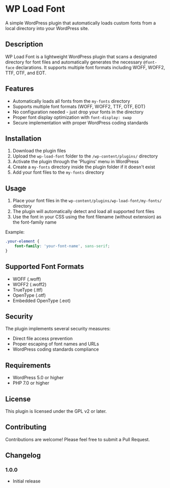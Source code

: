 # WP Load Font

A simple WordPress plugin that automatically loads custom fonts from a local directory into your WordPress site.

## Description

WP Load Font is a lightweight WordPress plugin that scans a designated directory for font files and automatically generates the necessary `@font-face` declarations. It supports multiple font formats including WOFF, WOFF2, TTF, OTF, and EOT.

## Features

- Automatically loads all fonts from the `my-fonts` directory
- Supports multiple font formats (WOFF, WOFF2, TTF, OTF, EOT)
- No configuration needed - just drop your fonts in the directory
- Proper font display optimization with `font-display: swap`
- Secure implementation with proper WordPress coding standards

## Installation

1. Download the plugin files
2. Upload the `wp-load-font` folder to the `/wp-content/plugins/` directory
3. Activate the plugin through the 'Plugins' menu in WordPress
4. Create a `my-fonts` directory inside the plugin folder if it doesn't exist
5. Add your font files to the `my-fonts` directory

## Usage

1. Place your font files in the `wp-content/plugins/wp-load-font/my-fonts/` directory
2. The plugin will automatically detect and load all supported font files
3. Use the font in your CSS using the font filename (without extension) as the font-family name

Example:
```css
.your-element {
    font-family: 'your-font-name', sans-serif;
}
```

## Supported Font Formats

- WOFF (.woff)
- WOFF2 (.woff2)
- TrueType (.ttf)
- OpenType (.otf)
- Embedded OpenType (.eot)

## Security

The plugin implements several security measures:
- Direct file access prevention
- Proper escaping of font names and URLs
- WordPress coding standards compliance

## Requirements

- WordPress 5.0 or higher
- PHP 7.0 or higher

## License

This plugin is licensed under the GPL v2 or later.

## Contributing

Contributions are welcome! Please feel free to submit a Pull Request.

## Changelog

### 1.0.0
- Initial release 